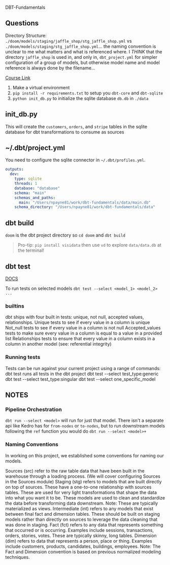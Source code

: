DBT-Fundamentals

## Questions

Directory Structure: `./doom/models/staging/jaffle_shop/stg_jaffle_shop.yml` vs `./doom/models/staging/stg_jaffle_shop.yml`... the naming convention is unclear to me what matters and what is referenced where. I _THINK_ that the directory `jaffle_shop` is used in, and only in, `dbt_project.yml` for simpler configuration of a group of models, but otherwise model name and model reference is always done by the filename...

[Course Link](https://courses.getdbt.com/courses/take/fundamentals)

1. Make a virtual environment
2. `pip install -r requirements.txt` to setup you `dbt-core` and `dbt-sqlite`
3. `python init_db.py` to initialize the sqlite database `db.db` in `./data`

## init_db.py

This will create the `customers`, `orders`, and `stripe` tables in the sqlite
database for dbt transformations to consume as sources

## ~/.dbt/project.yml

You need to configure the sqlite connector in `~/.dbt/profiles.yml`.

```yaml
outputs:
  dev:
    type: sqlite
    threads: 1
    database: "database"
    schema: "main"
    schemas_and_paths:
      main: "/Users/npayne81/work/dbt-fundamentals/data/main.db"
    schema_directory: "/Users/npayne81/work/dbt-fundamentals/data"
```

## dbt build

`doom` is the dbt project directory so `cd doom` and `dbt build`

> Pro-tip: `pip install visidata` then use `vd` to explore `data/data.db` at the terminal!

## dbt test

[DOCS](https://docs.getdbt.com/reference/node-selection/test-selection-examples)

To run tests on selected models `dbt test --select <model_1> <model_2> ...`

### builtins

dbt ships with four built in tests: unique, not null, accepted values, relationships.
Unique tests to see if every value in a column is unique
Not_null tests to see if every value in a column is not null
Accepted_values tests to make sure every value in a column is equal to a value in a provided list
Relationships tests to ensure that every value in a column exists in a column in another model (see: referential integrity)

### Running tests

Tests can be run against your current project using a range of commands:
dbt test runs all tests in the dbt project
dbt test --select test_type:generic
dbt test --select test_type:singular
dbt test --select one_specific_model

## NOTES

### Pipeline Orchestration

`dbt run --select <model>` will run for just that model. There isn't a separate
api like Kedro has for `from-nodes` or `to-nodes`, but to run downstream models
following the `ref` function you would do `dbt run --select <model>+`

### Naming Conventions

In working on this project, we established some conventions for naming our models.

Sources (src) refer to the raw table data that have been built in the warehouse through a loading process. (We will cover configuring Sources in the Sources module)
Staging (stg) refers to models that are built directly on top of sources. These have a one-to-one relationship with sources tables. These are used for very light transformations that shape the data into what you want it to be. These models are used to clean and standardize the data before transforming data downstream. Note: These are typically materialized as views.
Intermediate (int) refers to any models that exist between final fact and dimension tables. These should be built on staging models rather than directly on sources to leverage the data cleaning that was done in staging.
Fact (fct) refers to any data that represents something that occurred or is occurring. Examples include sessions, transactions, orders, stories, votes. These are typically skinny, long tables.
Dimension (dim) refers to data that represents a person, place or thing. Examples include customers, products, candidates, buildings, employees.
Note: The Fact and Dimension convention is based on previous normalized modeling techniques.
